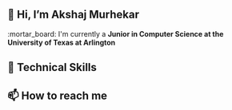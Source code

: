 <h2> 👋 Hi, I’m Akshaj Murhekar </h2>
<p>:mortar_board: I'm currently a <strong>Junior<strong> in Computer Science at the University of Texas at Arlington</p>

<h2> 🌱 Technical Skills </h2>
  

<h2>📫 How to reach me</h2>

<!---
akshaj02/akshaj02 is a ✨ special ✨ repository because its `README.md` (this file) appears on your GitHub profile.
You can click the Preview link to take a look at your changes.
--->
